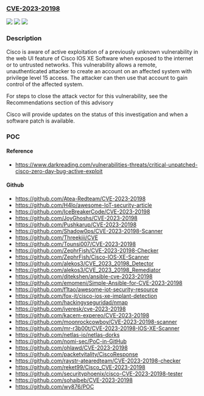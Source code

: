 ### [CVE-2023-20198](https://cve.mitre.org/cgi-bin/cvename.cgi?name=CVE-2023-20198)
![](https://img.shields.io/static/v1?label=Product&message=Cisco%20IOS%20XE%20Software&color=blue)
![](https://img.shields.io/static/v1?label=Version&message=%3D%20N%2FA%20&color=brighgreen)
![](https://img.shields.io/static/v1?label=Vulnerability&message=n%2Fa&color=brighgreen)

### Description

Cisco is aware of active exploitation of a previously unknown vulnerability in the web UI feature of Cisco IOS XE Software when exposed to the internet or to untrusted networks. This vulnerability allows a remote, unauthenticated attacker to create an account on an affected system with privilege level 15 access. The attacker can then use that account to gain control of the affected system. For steps to close the attack vector for this vulnerability, see the Recommendations section of this advisory  Cisco will provide updates on the status of this investigation and when a software patch is available.

### POC

#### Reference
- https://www.darkreading.com/vulnerabilities-threats/critical-unpatched-cisco-zero-day-bug-active-exploit

#### Github
- https://github.com/Atea-Redteam/CVE-2023-20198
- https://github.com/H4lo/awesome-IoT-security-article
- https://github.com/IceBreakerCode/CVE-2023-20198
- https://github.com/JoyGhoshs/CVE-2023-20198
- https://github.com/Pushkarup/CVE-2023-20198
- https://github.com/Shadow0ps/CVE-2023-20198-Scanner
- https://github.com/Threekiii/CVE
- https://github.com/Tounsi007/CVE-2023-20198
- https://github.com/ZephrFish/CVE-2023-20198-Checker
- https://github.com/ZephrFish/Cisco-IOS-XE-Scanner
- https://github.com/alekos3/CVE_2023_20198_Detector
- https://github.com/alekos3/CVE_2023_20198_Remediator
- https://github.com/ditekshen/ansible-cve-2023-20198
- https://github.com/emomeni/Simple-Ansible-for-CVE-2023-20198
- https://github.com/f1tao/awesome-iot-security-resource
- https://github.com/fox-it/cisco-ios-xe-implant-detection
- https://github.com/hackingyseguridad/nmap
- https://github.com/iveresk/cve-2023-20198
- https://github.com/kacem-expereo/CVE-2023-20198
- https://github.com/moonrockcowboy/CVE-2023-20198-scanner
- https://github.com/mr-r3b00t/CVE-2023-20198-IOS-XE-Scanner
- https://github.com/netlas-io/netlas-dorks
- https://github.com/nomi-sec/PoC-in-GitHub
- https://github.com/ohlawd/CVE-2023-20198
- https://github.com/packetvitality/CiscoResponse
- https://github.com/raystr-atearedteam/CVE-2023-20198-checker
- https://github.com/reket99/Cisco_CVE-2023-20198
- https://github.com/securityphoenix/cisco-CVE-2023-20198-tester
- https://github.com/sohaibeb/CVE-2023-20198
- https://github.com/wy876/POC

